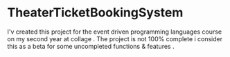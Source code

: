 # TheaterTicketBookingSystem
I'v created this project for the event driven programming languages course on my second year at collage .
The project is not 100% complete i consider this as a beta for some uncompleted functions & features .
